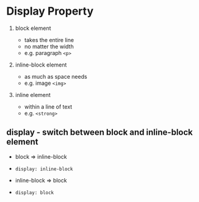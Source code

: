 # Display Property

1. block element 
    - takes the entire line
    - no matter the width 
    - e.g. paragraph `<p>`

2. inline-block element
    - as much as space needs
    - e.g. image `<img>`

3. inline element 
    - within a line of text
    - e.g. `<strong>`

## display - switch between block and inline-block element
- block => inline-block
- `display: inline-block`     

- inline-block => block 
- `display: block`
